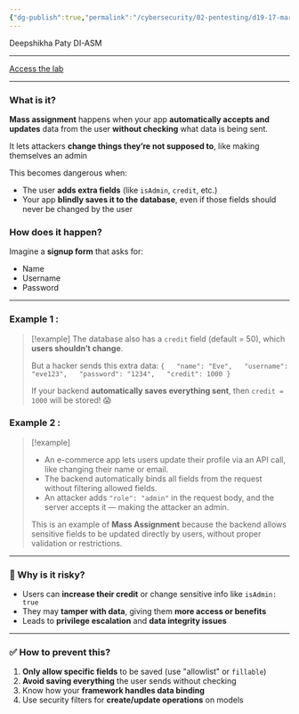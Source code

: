 ```yaml
---
{"dg-publish":true,"permalink":"/cybersecurity/02-pentesting/d19-17-mar/owasp-api-security-top-10-2/v6-mass-assignment/"}
---
```


Deepshikha Paty
DI-ASM

---

[Access the lab](https://tryhackme.com/room/owaspapisecuritytop10d0)

---
### **What is it?**

**Mass assignment** happens when your app **automatically accepts and updates** data from the user **without checking** what data is being sent.

It lets attackers **change things they’re not supposed to**, like making themselves an admin

This becomes dangerous when:
- The user **adds extra fields** (like `isAdmin`, `credit`, etc.)
- Your app **blindly saves it to the database**, even if those fields should never be changed by the user


### **How does it happen?**

Imagine a **signup form** that asks for:
- Name
- Username
- Password

---
### **Example 1 :**

> [!example]
> The database also has a `credit` field (default = 50), which **users shouldn’t change**.
> 
> But a hacker sends this extra data:
> `{   "name": "Eve",   "username": "eve123",   "password": "1234",   "credit": 1000 }`
> 
> If your backend **automatically saves everything sent**, then `credit = 1000` will be stored! 😱


### **Example 2 :**

> [!example]
> - An e-commerce app lets users update their profile via an API call, like changing their name or email.
> - The backend automatically binds all fields from the request without filtering allowed fields.
> - An attacker adds `"role": "admin"` in the request body, and the server accepts it — making the attacker an admin.
> 
> This is an example of **Mass Assignment** because the backend allows sensitive fields to be updated directly by users, without proper validation or restrictions.

---
### **🎯 Why is it risky?**

- Users can **increase their credit** or change sensitive info like `isAdmin: true`
- They may **tamper with data**, giving them **more access or benefits**
- Leads to **privilege escalation** and **data integrity issues**

---
### **✅ How to prevent this?**

1. **Only allow specific fields** to be saved (use "allowlist" or `fillable`)
2. **Avoid saving everything** the user sends without checking
3. Know how your **framework handles data binding**
4. Use security filters for **create/update operations** on models